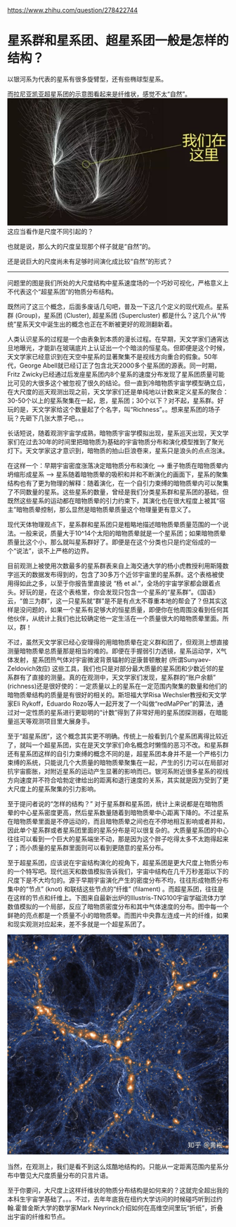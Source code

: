 https://www.zhihu.com/question/278422744

# 星系群和星系团、超星系团一般是怎样的结构？
以银河系为代表的星系有很多旋臂型，还有些椭球型星系。

而拉尼亚凯亚超星系团的示意图看起来是纤维状，感觉不太“自然”。
![avatar](./resource/星系群和星系团、超星系团一般是怎样的结构1.jpg)
这应当看作是尺度不同引起的？

也就是说，那么大的尺度呈现那个样子就是“自然”的。

还是说巨大的尺度尚未有足够时间演化成比较“自然”的形式？


****************************

问题里的图是我们所处的大尺度结构中星系速度场的一个巧妙可视化，严格意义上不代表这个“超星系团”的物质分布结构。

既然问了这三个概念，后面多废话几句吧，普及一下这几个定义的现代观点。星系群 (Group)，星系团 (Cluster), 超星系团 (Supercluster) 都是什么？这几个从“传统”星系天文中诞生出的概念也正在不断被更好的观测翻新着。

人类认识星系的过程是一个由表象到本质的漫长过程。在早期，天文学家们通宵达旦地曝光，才能趴在玻璃底片上认证出一个个暗淡的恒星岛。但即便是这个时候，天文学家已经意识到在天空中星系的显著聚集不是视线方向重合的假象。50年代，George Abell就已经订正了包含北天2000多个星系团的源表。同一时期，Fritz Zwicky已经通过后发座星系团内8个星系的速度分布发现了星系团质量可能比可见的大很多这个被忽视了很久的结论。但一直到冷暗物质宇宙学模型确立后，在大尺度的巡天观测出现之前，天文学家们还是单纯地以计数来定义星系的聚合：30-50个以上的星系聚集在一起，恩，星系团；30个以下？对不起，星系群。好玩的是，天文学家给这个数量起了个名字，叫“Richness”。。想来星系团的场子玩？先砸下几张大票子吧。。。

长话短说，随着观测宇宙学成熟，暗物质宇宙学模拟出现，星系巡天出现，天文学家们在过去30年的时间里把暗物质为基础的宇宙物质分布和演化模型推到了聚光灯下。天文学家这才意识到，暗物质的拍山巨浪卷来，星系只是浪头的点点泡沫。

在这样一个：早期宇宙密度涨落决定暗物质分布和演化 --> 重子物质在暗物质晕内坍缩形成星系 --> 星系随着暗物质晕的吸积和并和不断演化的画面下，星系的聚集结构也有了更为物理的解释：随着演化，在一个自引力束缚的暗物质晕内可以聚集了不同数量的星系。这些星系的数量，曾经是我们分类星系群和星系团的基础，但既然这些星系的运动都在暗物质晕的引力约束下，其演化也在很大程度上被其“宿主”暗物质晕控制，那么显然是暗物质晕质量这个物理量更有意义了。

现代天体物理观点下，星系群和星系团只是粗略地描述暗物质晕质量范围的一个说法。一般来说，质量大于10^14个太阳的暗物质晕就是一个星系团；如果暗物质晕质量比这个小，那么就叫星系群好了。即便是在这个分类也只是约定俗成的一个“说法”，谈不上严格的边界。

目前观测上被使用次数最多的星系群表来自上海交通大学的杨小虎教授利用斯隆数字巡天的数据发布得到的，包含了30多万个近邻宇宙里的星系群。这个表格被使用得如此之多，以至于你报告里直接说 “杨 et al.”，全场的宇宙学家都会跟着点头。好玩的是，在这个表格里，你会发现只包含一个星系的“星系群”。《国语》云，“兽三为群”，这一只星系就“群”是不是有点太不尊重本地的帮会了？但其实这样是没问题的，如果一个星系有足够大的恒星质量，即便你在他周围没看到任何其他伙伴，从统计上我们也比较确定他一定生活在一个质量很大的暗物质晕里面。所以，群！

不过，虽然天文学家已经心安理得的用暗物质晕在定义群和团了，但观测上想直接测量暗物质晕总质量那是相当的难的。即便在手握弱引力透镜，星系运动学，X气体发射，星系团热气体对宇宙微波背景辐射的逆康普顿散射 (所谓Sunyaev-Zeldovich效应) 这些工具，我们也只是对部分最大质量的星系团和少数近邻的星系群有了直接的测量。真的在观测中，天文学家们发现，星系群的“账户余额” (richness)还是很好使的：一定质量以上的星系在一定范围内聚集的数量和他们的暗物质晕结构的质量是有很好的相关的。斯坦福大学Risa Wechsler教授和天文学家Eli Rykoff，Eduardo Rozo等人一起开发了一个叫做“redMaPPer”的算法，通过对一定性质的星系进行更聪明的“计数”得到了非常好用的星系团探测器，在暗能量巡天等观测项目里大展身手。

至于“超星系团”，这个概念其实更不明确。传统上一般看到几个星系团离得比较近了，就叫一个超星系团，实在是天文学家们命名概念时懒惰的恶习不改。和星系群还有星系团这样的自引力束缚的概念不同的是，超星系团本身并不是一个严格引力束缚的系统，只能说几个大质量的暗物质晕聚集在一起，产生的引力可以在局部对抗宇宙膨胀，对附近星系的运动产生显著的影响而已。银河系附近很多星系的视线方向速度并不符合哈勃定律给出的距离和退行速度的关系，其实就是因为受到了更大尺度上的星系聚集的引力影响。

至于提问者说的“怎样的结构？” 对于星系群和星系团，统计上来说都是在暗物质晕的中心星系密度更高，然后星系数量随着到暗物质晕中心距离下降的。不过星系在暗物质晕里面是不停运动的，而且暗物质晕之间也在不停地相互影响或者并和，因此单个星系群或者星系团里面的星系分布是可以很复杂的。大质量星系团的中心往往可以看到一个巨大的星系端坐不动，那是因为这个胖子吃得太多不太跑得起来了；而小质量的星系群里面则可以看到更随意的星系分布。

至于超星系团，应该说在宇宙结构演化的视角下，超星系团是更大尺度上物质分布的一个特写吧。现代巡天和数值模拟告诉我们，宇宙中结构在几千万秒差距以下的尺度下是不大均匀的。源于早期宇宙演化产生的密度分布不均，往往形成物质分布集中的“节点” (knot) 和联结这些节点的“纤维” (filament) 。而超星系团，往往是在这样的节点和纤维上。下图来自最新出炉的Illustris-TNG100宇宙学磁流体力学数值模拟的一个局部，反应了暗物质密度分布和其中气体速度的分布。图中每一个鲜艳的亮点都是一个质量不小的暗物质晕。而图片中央靠左连成一片的纤维，如果和现实观测对应起来，差不多就是一个超星系团了。

![avatar](./resource/星系群和星系团、超星系团一般是怎样的结构2.jpg)

当然，在观测上，我们是看不到这么炫酷地结构的。只能从一定距离范围内星系分布中瞥见大尺度质量分布的只言片语。

至于你要问，大尺度上这样纤维状的物质分布结构是如何来的？这就完全超出我的本科生宇宙学基础了。。。不过，去年年底我在纽约大学访问的时候碰巧听到过约翰.霍普金斯大学的数学家Mark Neyrinck介绍如何在高维空间里玩“折纸”，折叠出宇宙的纤维和节点。


